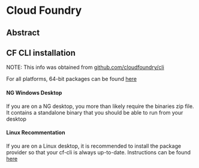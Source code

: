 # Cloud Foundry

## Abstract

## CF CLI installation
NOTE: This info was obtained from [github.com/cloudfoundry/cli](https://github.com/cloudfoundry/cli#downloads)

For all platforms, 64-bit packages can be found 
[here](https://github.com/cloudfoundry/cli#installers-and-compressed-binaries)

#### NG Windows Desktop
If you are on a NG desktop, you more than likely require the binaries zip file.
It contains a standalone binary that you should be able to run from your desktop

#### Linux Recommentation
If you are on a Linux desktop, it is recommended to install the package provider 
so that your cf-cli is always up-to-date.  Instructions can be found
[here](https://github.com/cloudfoundry/cli#installing-using-a-package-manager)
